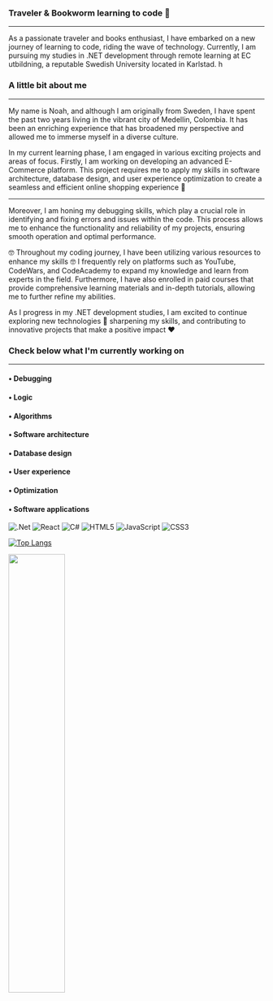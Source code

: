 ### Traveler & Bookworm learning to code  👋
________________________________________________________________________________________________________________
As a passionate traveler and books enthusiast, I have embarked on a new journey of learning to code, riding the wave of technology. Currently, I am pursuing my studies in .NET development through remote learning at EC utbildning, a reputable Swedish University located in Karlstad.
h

### A little bit about me
________________________________________________________________________________________________________________
My name is Noah, and although I am originally from Sweden, I have spent the past two years living in the vibrant city of Medellin, Colombia. It has been an enriching experience that has broadened my perspective and allowed me to immerse myself in a diverse culture.

In my current learning phase, I am engaged in various exciting projects and areas of focus. Firstly, I am working on developing an advanced E-Commerce platform. This project requires me to apply my skills in software architecture, database design, and user experience optimization to create a seamless and efficient online shopping experience :star2:

-----------------------------------------

Moreover, I am honing my debugging skills, which play a crucial role in identifying and fixing errors and issues within the code. This process allows me to enhance the functionality and reliability of my projects, ensuring smooth operation and optimal performance.

:nerd_face: Throughout my coding journey, I have been utilizing various resources to enhance my skills :nerd_face: I frequently rely on platforms such as YouTube, CodeWars, and CodeAcademy to expand my knowledge and learn from experts in the field. Furthermore, I have also enrolled in paid courses that provide comprehensive learning materials and in-depth tutorials, allowing me to further refine my abilities.

As I progress in my .NET development studies, I am excited to continue exploring new technologies :dart: sharpening my skills, and contributing to innovative projects that make a positive impact :hearts:
### Check below what I'm currently working on
-----------------------------------------

<h4> • Debugging </h4>
<h4> • Logic </h4>
<h4> • Algorithms </h4>
<h4> • Software architecture </h4>
<h4> • Database design </h4>
<h4> • User experience </h4>
<h4> • Optimization </h4>
<h4> • Software applications </h4>






![.Net](https://img.shields.io/badge/.NET-5C2D91?style=for-the-badge&logo=.net&logoColor=white)
![React](https://img.shields.io/badge/react-%2320232a.svg?style=for-the-badge&logo=react&logoColor=%2361DAFB)
![C#](https://img.shields.io/badge/c%23-%23239120.svg?style=for-the-badge&logo=c-sharp&logoColor=white)
![HTML5](https://img.shields.io/badge/html5-%23E34F26.svg?style=for-the-badge&logo=html5&logoColor=white)
![JavaScript](https://img.shields.io/badge/javascript-%23323330.svg?style=for-the-badge&logo=javascript&logoColor=%23F7DF1E)
![CSS3](https://img.shields.io/badge/css3-%231572B6.svg?style=for-the-badge&logo=css3&logoColor=white)



[![Top Langs](https://github-readme-stats.vercel.app/api/top-langs/?username=Noahh93)](https://github.com/Noahh93/github-readme-stats)

<img align="left" width="47%" src="https://github-readme-stats.vercel.app/api?username=Noahh93&show_icons=true&theme=transparent" /> 
















